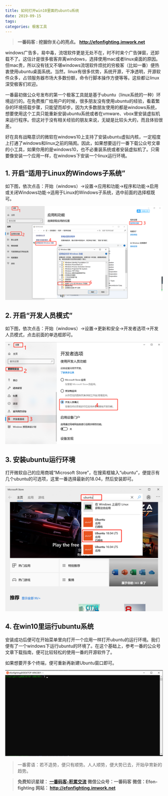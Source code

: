 ```yaml
---
title: 如何打开win10里面的ubuntu系统
date: 2019-09-15
tags: 
categories: 极客工具
---
```


> **一番码客 : 挖掘你关心的亮点。**
> **http://efonfighting.imwork.net**

windows广告多，易中毒，流氓软件更是无处不在，时不时来个广告弹窗，还卸载不了。这估计是很多极客弃离windows，选择使用mac或者linux桌面的原因。但mac贵，所以没有钱又不堪windows流氓软件烦扰的穷极客（比如一番）便热衷使用ubuntu桌面系统。当然，linux有很多优势，系统开源，干净透明，开源软件众多，占领服务器市场大多数份额，命令行脚本操作方便等等。这些都让linux深受极客们欢迎。

<!-- more -->

一番最初做公众号发布的第一个极客工具就是基于ubuntu（linux系统的一种）环境运行的。在免费推广给用户的时候，很多朋友没有使用ubuntu的经验，看着繁杂的环境搭载步骤，只能望而却步。因为大多数朋友使用的都是windows系统，想要使用这个工具只能重新安装ubuntu系统或者在vmware、vbox里安装虚拟机来运行程序。但这对于没有相关经验的朋友来说，无疑是比较头大的，而且体验很差。

好在具有战略意识的微软在windows10上支持了安装ubuntu虚拟内核，一定程度上打通了windows和linux之前的隔阂。因此，如果想要运行一番下载公众号文章的小工具，如果你用的是windows10，也不必重装系统或者安装虚拟机了。只需要像安装一个应用一样，在windows下安装一个linux运行环境。

## 1. 开启“适用于Linux的Windows子系统”

如下图，依次点击：开始（windows）→设置→应用和功能→程序和功能→启用或关闭Windows功能→适用于Linux的Windows子系统，选中前面的选择框既可。

<img src="2019-09-15-如何打开win10里面的ubuntu系统\zixitong.png" alt="1568044308426" style="zoom:50%;" />

## 2. 开启“开发人员模式”

如下图，依次点击：开始（windows）→设置→更新和安全→开发者选项→开发人员模式，点击前面的单选框即可。

<img src="2019-09-15-如何打开win10里面的ubuntu系统\zixitong1.png" alt="1568044308426" style="zoom:50%;" />

## 3. 安装ubuntu运行环境

打开微软自己的应用商城“Microsoft Store”，在搜索框输入“ubuntu”，便提示有几个ubuntu的可选项，这里一番选择最新的18.04，然后安装即可。

<img src="2019-09-15-如何打开win10里面的ubuntu系统\zixitong2.png" alt="1568044308426" style="zoom:50%;" />



## 4. 在win10里运行ubuntu系统

安装成功后便可在开始菜单里向打开一个应用一样打开ubuntu的运行环境。我们便有了一个windows下运行ubuntu的环境了。在这个基础上，参考一番的公众号文章下载指南，便可比较轻松的使用一番的开源软件了。

如果想要开多个终端，便可重新再新建Ubuntu窗口即可。

<img src="2019-09-15-如何打开win10里面的ubuntu系统\zixitong3.png" alt="1568044308426" style="zoom:50%;" />



> 一番雾语：若不造势，便只有顺势。人人顺势，便大势已去，开始孕育新的趋势。



> **免费知识星球： [一番码客-积累交流]([wwww](https://t.zsxq.com/NRVBURr))**
**微信公众号：一番码客**
**微信：Efon-fighting**
**网站： http://efonfighting.imwork.net**